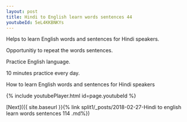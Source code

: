 ```yaml
---
layout: post
title: Hindi to English learn words sentences 44 
youtubeId: 5eL4KKBNKYs
---
```

 
 
Helps to learn English words and sentences for Hindi speakers.

Opportunitiy to repeat the words sentences. 

Practice English language. 
 
10 minutes practice every day. 
 
How to learn English words and sentences for Hindi speakers 
 
{% include youtubePlayer.html id=page.youtubeId %}
 
 
[Next]({{ site.baseurl }}{% link  split1/_posts/2018-02-27-Hindi to english learn words sentences 114 .md%})
 
